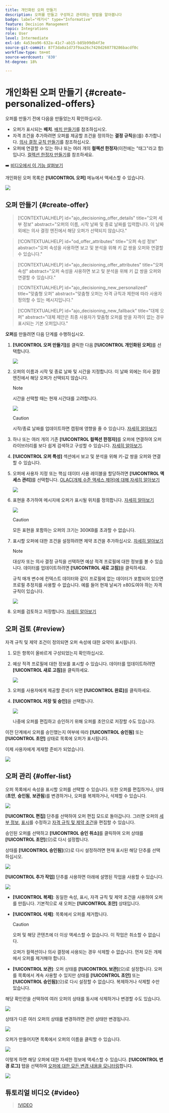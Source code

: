```yaml
---
title: 개인화된 오퍼 만들기
description: 오퍼를 만들고 구성하고 관리하는 방법을 알아봅니다
badge: label="레거시" type="Informative"
feature: Decision Management
topic: Integrations
role: User
level: Intermediate
exl-id: 4a53ea96-632a-41c7-ab15-b85b99db4f3e
source-git-commit: 87f3da0a1d73f9aa26c7420d260778286bacdf0c
workflow-type: tm+mt
source-wordcount: '830'
ht-degree: 18%

---
```


# 개인화된 오퍼 만들기 {#create-personalized-offers}

오퍼를 만들기 전에 다음을 만들었는지 확인하십시오.

* 오퍼가 표시되는 **배치**. [배치 만들기](../offer-library/creating-placements.md)를 참조하십시오.
* 자격 조건을 추가하려면 오퍼를 제공할 조건을 정의하는 **결정 규칙**&#x200B;을(를) 추가합니다. [의사 결정 규칙 만들기](../offer-library/creating-decision-rules.md)를 참조하십시오.
* 오퍼에 연결할 수 있는 하나 또는 여러 개의 **컬렉션 한정자**(이전에는 &quot;태그&quot;라고 함)입니다. [컬렉션 한정자 만들기](../offer-library/creating-tags.md)를 참조하세요.

➡️ [비디오에서 이 기능 살펴보기](#video)

개인화된 오퍼 목록은 **[!UICONTROL 오퍼]** 메뉴에서 액세스할 수 있습니다.

![](../assets/offers_list.png)

## 오퍼 만들기 {#create-offer}

>[!CONTEXTUALHELP]
>id="ajo_decisioning_offer_details"
>title="오퍼 세부 정보"
>abstract="오퍼의 이름, 시작 날짜 및 종료 날짜를 입력합니다. 이 날짜 외에는 의사 결정 엔진에서 해당 오퍼가 선택되지 않습니다."

>[!CONTEXTUALHELP]
>id="od_offer_attributes"
>title="오퍼 속성 정보"
>abstract="오퍼 속성을 사용하면 보고 및 분석을 위해 키 값 쌍을 오퍼와 연결할 수 있습니다."

>[!CONTEXTUALHELP]
>id="ajo_decisioning_offer_attributes"
>title="오퍼 속성"
>abstract="오퍼 속성을 사용하면 보고 및 분석을 위해 키 값 쌍을 오퍼와 연결할 수 있습니다."

>[!CONTEXTUALHELP]
>id="ajo_decisioning_new_personalized"
>title="맞춤형 오퍼"
>abstract="맞춤형 오퍼는 자격 규칙과 제한에 따라 사용자 정의할 수 있는 메시지입니다."

>[!CONTEXTUALHELP]
>id="ajo_decisioning_new_fallback"
>title="대체 오퍼"
>abstract="대체 제안은 최종 사용자가 맞춤형 오퍼를 받을 자격이 없는 경우 표시되는 기본 오퍼입니다."

**오퍼**&#x200B;를 만들려면 다음 단계를 수행하십시오.

1. **[!UICONTROL 오퍼 만들기]**&#x200B;를 클릭한 다음 **[!UICONTROL 개인화된 오퍼]**&#x200B;를 선택합니다.

   ![](../assets/create_offer.png)

1. 오퍼의 이름과 시작 및 종료 날짜 및 시간을 지정합니다. 이 날짜 외에는 의사 결정 엔진에서 해당 오퍼가 선택되지 않습니다.

   >[!NOTE]
   >
   >시간을 선택할 때는 현재 시간대를 고려합니다.

   ![](../assets/offer_details.png)

   >[!CAUTION]
   >
   >시작/종료 날짜를 업데이트하면 캡핑에 영향을 줄 수 있습니다. [자세히 알아보기](add-constraints.md#capping-change-date)

1. 하나 또는 여러 개의 기존 **[!UICONTROL 컬렉션 한정자]**&#x200B;를 오퍼에 연결하여 오퍼 라이브러리를 보다 쉽게 검색하고 구성할 수 있습니다. [자세히 알아보기](creating-tags.md).

1. **[!UICONTROL 오퍼 특성]** 섹션에서 보고 및 분석을 위해 키-값 쌍을 오퍼와 연결할 수 있습니다.

1. 오퍼에 사용자 지정 또는 핵심 데이터 사용 레이블을 할당하려면 **[!UICONTROL 액세스 관리]**&#x200B;를 선택합니다. [OLAC(개체 수준 액세스 제어)에 대해 자세히 알아보기](../../administration/object-based-access.md)

   ![](../assets/offer_manage-access.png)

1. 표현을 추가하여 메시지에 오퍼가 표시될 위치를 정의합니다. [자세히 알아보기](add-representations.md)

   ![](../assets/channel-placement.png)

   >[!CAUTION]
   >
   >모든 표현을 포함하는 오퍼의 크기는 300KB를 초과할 수 없습니다.

1. 표시할 오퍼에 대한 조건을 설정하려면 제약 조건을 추가하십시오. [자세히 알아보기](add-constraints.md)

   >[!NOTE]
   >
   >대상자 또는 의사 결정 규칙을 선택하면 예상 적격 프로필에 대한 정보를 볼 수 있습니다. 데이터를 업데이트하려면 **[!UICONTROL 새로 고침]**&#x200B;을 클릭하세요.
   >
   >규칙 매개 변수에 컨텍스트 데이터와 같이 프로필에 없는 데이터가 포함되어 있으면 프로필 추정치를 사용할 수 없습니다. 예를 들어 현재 날씨가 ≥80도여야 하는 자격 규칙이 있습니다.

   ![](../assets/offer-constraints-example.png)

1. 오퍼를 검토하고 저장합니다. [자세히 알아보기](#review)

## 오퍼 검토 {#review}

자격 규칙 및 제약 조건이 정의되면 오퍼 속성에 대한 요약이 표시됩니다.

1. 모든 항목이 올바르게 구성되었는지 확인하십시오.

1. 예상 적격 프로필에 대한 정보를 표시할 수 있습니다. 데이터를 업데이트하려면 **[!UICONTROL 새로 고침]**&#x200B;을 클릭하세요.

   ![](../assets/offer-summary-estimate.png)

1. 오퍼를 사용자에게 제공할 준비가 되면 **[!UICONTROL 완료]**&#x200B;를 클릭하세요.

1. **[!UICONTROL 저장 및 승인]**&#x200B;을 선택합니다.

   ![](../assets/offer_review.png)

   나중에 오퍼를 편집하고 승인하기 위해 오퍼를 초안으로 저장할 수도 있습니다.

이전 단계에서 오퍼를 승인했는지 여부에 따라 **[!UICONTROL 승인됨]** 또는 **[!UICONTROL 초안]** 상태로 목록에 오퍼가 표시됩니다.

이제 사용자에게 게재할 준비가 되었습니다.

![](../assets/offer_created.png)

## 오퍼 관리 {#offer-list}

오퍼 목록에서 속성을 표시할 오퍼를 선택할 수 있습니다. 또한 오퍼를 편집하거나, 상태(**초안**, **승인됨**, **보관됨**)를 변경하거나, 오퍼를 복제하거나, 삭제할 수 있습니다.

![](../assets/offer_created.png)

**[!UICONTROL 편집]** 단추를 선택하여 오퍼 편집 모드로 돌아갑니다. 그러면 오퍼의 [세부 정보](#create-offer), [표시](#representations)를 수정하고 [자격 규칙 및 제약 조건](#eligibility)을 편집할 수 있습니다.

승인된 오퍼를 선택하고 **[!UICONTROL 승인 취소]**&#x200B;를 클릭하여 오퍼 상태를 **[!UICONTROL 초안]**(으)로 다시 설정합니다.

상태를 **[!UICONTROL 승인됨]**(으)로 다시 설정하려면 현재 표시된 해당 단추를 선택하십시오.

![](../assets/offer_approve.png)

**[!UICONTROL 추가 작업]** 단추를 사용하면 아래에 설명된 작업을 사용할 수 있습니다.

![](../assets/offer_more-actions.png)

* **[!UICONTROL 복제]**: 동일한 속성, 표시, 자격 규칙 및 제약 조건을 사용하여 오퍼를 만듭니다. 기본적으로 새 오퍼는 **[!UICONTROL 초안]** 상태입니다.
* **[!UICONTROL 삭제]**: 목록에서 오퍼를 제거합니다.

  >[!CAUTION]
  >
  >오퍼 및 해당 콘텐츠에 더 이상 액세스할 수 없습니다. 이 작업은 취소할 수 없습니다.
  >
  >오퍼가 컬렉션이나 의사 결정에 사용되는 경우 삭제할 수 없습니다. 먼저 모든 개체에서 오퍼를 제거해야 합니다.

* **[!UICONTROL 보관]**: 오퍼 상태를 **[!UICONTROL 보관]**(으)로 설정합니다. 오퍼를 목록에서 계속 사용할 수 있지만 상태를 **[!UICONTROL 초안]** 또는 **[!UICONTROL 승인됨]**(으)로 다시 설정할 수 없습니다. 복제하거나 삭제할 수만 있습니다.

해당 확인란을 선택하여 여러 오퍼의 상태를 동시에 삭제하거나 변경할 수도 있습니다.

![](../assets/offer_multiple-selection.png)

상태가 다른 여러 오퍼의 상태를 변경하려면 관련 상태만 변경됩니다.

![](../assets/offer_change-status.png)

오퍼가 만들어지면 목록에서 오퍼의 이름을 클릭할 수 있습니다.

![](../assets/offer_click-name.png)

이렇게 하면 해당 오퍼에 대한 자세한 정보에 액세스할 수 있습니다. **[!UICONTROL 변경 로그]** 탭을 선택하여 [오퍼에 대한 모든 변경 내용을 모니터링](../get-started/user-interface.md#monitoring-changes)합니다.

![](../assets/offer_information.png)

## 튜토리얼 비디오 {#video}

>[!VIDEO](https://video.tv.adobe.com/v/329375?quality=12)
